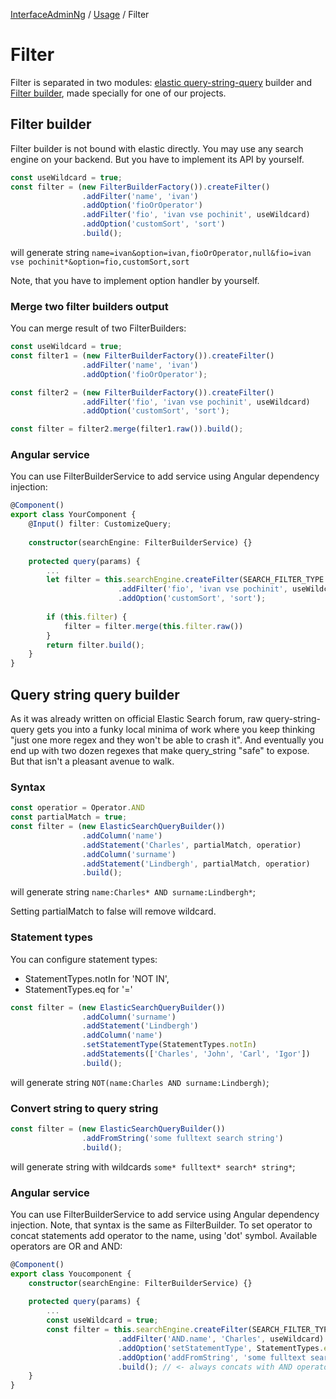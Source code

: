 [InterfaceAdminNg](../../../../../README.md) / [Usage](../../../../../docs/2-usage-guide.md) / Filter

# Filter

Filter is separated in two modules: [elastic query-string-query](#query-string-query-builder) builder and [Filter builder](#filter-builder), made specially for one of our projects.


## Filter builder

Filter builder is not bound with elastic directly. You may use any search engine on your backend. But you have to implement its API by yourself.

```typescript
const useWildcard = true;
const filter = (new FilterBuilderFactory()).createFilter()
                .addFilter('name', 'ivan')
                .addOption('fioOrOperator')
                .addFilter('fio', 'ivan vse pochinit', useWildcard)
                .addOption('customSort', 'sort')
                .build();
```

will generate string `name=ivan&option=ivan,fioOrOperator,null&fio=ivan vse pochinit*&option=fio,customSort,sort`

Note, that you have to implement option handler by yourself.

### Merge two filter builders output

You can merge result of two FilterBuilders:

```typescript
const useWildcard = true;
const filter1 = (new FilterBuilderFactory()).createFilter()
                .addFilter('name', 'ivan')
                .addOption('fioOrOperator');

const filter2 = (new FilterBuilderFactory()).createFilter()
                .addFilter('fio', 'ivan vse pochinit', useWildcard)
                .addOption('customSort', 'sort');

const filter = filter2.merge(filter1.raw()).build();
``` 

### Angular service

You can use FilterBuilderService to add service using Angular dependency injection:

```typescript
@Component()
export class YourComponent {
    @Input() filter: CustomizeQuery;
    
    constructor(searchEngine: FilterBuilderService) {}
    
    protected query(params) {
        ...
        let filter = this.searchEngine.createFilter(SEARCH_FILTER_TYPE.FILTER_BUILDER)
                        .addFilter('fio', 'ivan vse pochinit', useWildcard)
                        .addOption('customSort', 'sort');
        
        if (this.filter) {
            filter = filter.merge(this.filter.raw())
        }
        return filter.build();
    }
}
```


## Query string query builder 

As it was already written on official Elastic Search forum, raw query-string-query gets you into a funky local minima of work where you keep thinking "just one more regex and they won't be able to crash it". And eventually you end up with two dozen regexes that make query_string "safe" to expose. But that isn't a pleasant avenue to walk.

### Syntax

```typescript
const operatior = Operator.AND
const partialMatch = true;
const filter = (new ElasticSearchQueryBuilder())
                .addColumn('name')
                .addStatement('Charles', partialMatch, operatior)
                .addColumn('surname')
                .addStatement('Lindbergh', partialMatch, operatior)
                .build();
```

will generate string `name:Charles* AND surname:Lindbergh*`;

Setting partialMatch to false will remove wildcard.

### Statement types

You can configure statement types:

* StatementTypes.notIn for 'NOT IN',
* StatementTypes.eq for '='

```typescript
const filter = (new ElasticSearchQueryBuilder())
                .addColumn('surname')
                .addStatement('Lindbergh')
                .addColumn('name')
                .setStatementType(StatementTypes.notIn)
                .addStatements(['Charles', 'John', 'Carl', 'Igor'])
                .build();
```

will generate string `NOT(name:Charles AND surname:Lindbergh)`;

### Convert string to query string  

```typescript
const filter = (new ElasticSearchQueryBuilder())
                .addFromString('some fulltext search string')
                .build();
```

will generate string with wildcards `some* fulltext* search* string*`;

### Angular service

You can use FilterBuilderService to add service using Angular dependency injection. Note, that syntax is the same as FilterBuilder. To set operator to concat statements add operator to the name, using 'dot' symbol. Available operators are OR and AND:

```typescript
@Component()
export class Youcomponent {
    constructor(searchEngine: FilterBuilderService) {}
    
    protected query(params) {
        ...
        const useWildcard = true;
        const filter = this.searchEngine.createFilter(SEARCH_FILTER_TYPE.QSQ)
                        .addFilter('AND.name', 'Charles', useWildcard)
                        .addOption('setStatementType', StatementTypes.eq)
                        .addOption('addFromString', 'some fulltext search string')
                        .build(); // <- always concats with AND operator
    }
}
```

